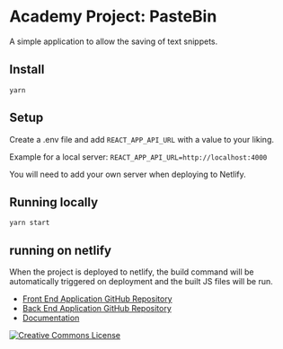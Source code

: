 # Academy Project: PasteBin

A simple application to allow the saving of text snippets.

## Install

`yarn`

## Setup

Create a .env file and add `REACT_APP_API_URL` with a value to your liking.

Example for a local server: `REACT_APP_API_URL=http://localhost:4000`

You will need to add your own server when deploying to Netlify.

## Running locally

`yarn start`

## running on netlify

When the project is deployed to netlify, the build command will be automatically triggered on deployment and the built JS files will be run.

- <a href="https://github.com/ed-halliwell/pastebin-front-end">Front End Application GitHub Repository</a>
- <a href="https://github.com/ed-halliwell/pastebin-back-end">Back End Application GitHub Repository</a>
- <a href="https://www.notion.so/weareacademy/Team-C3A3-PasteBin-Project-1-23f250347b0245a0a3c8afe99ca9287b">Documentation</a>

<a rel="license" href="http://creativecommons.org/licenses/by-nc-nd/4.0/"><img alt="Creative Commons License" style="border-width:0" src="https://i.creativecommons.org/l/by-nc-nd/4.0/88x31.png" /></a>
